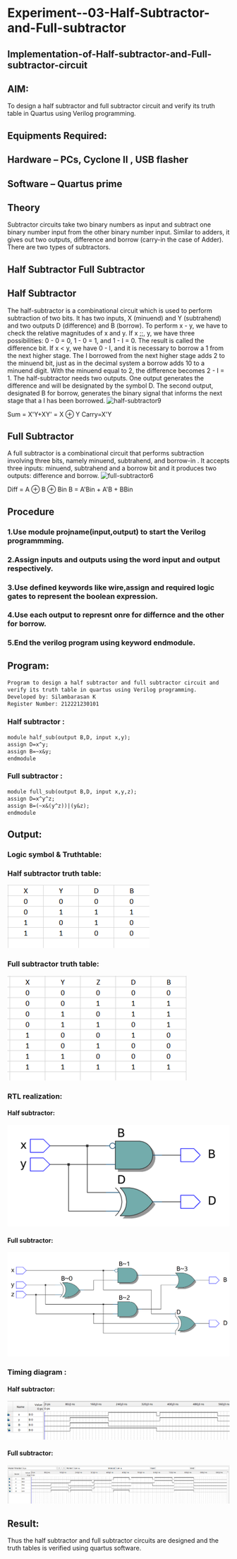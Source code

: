 # Experiment--03-Half-Subtractor-and-Full-subtractor
## Implementation-of-Half-subtractor-and-Full-subtractor-circuit
## AIM:
To design a half subtractor and full subtractor circuit and verify its truth table in Quartus using Verilog programming.

## Equipments Required:
## Hardware – PCs, Cyclone II , USB flasher
## Software – Quartus prime
## Theory
Subtractor circuits take two binary numbers as input and subtract one binary number input from the other binary number input. Similar to adders, it gives out two outputs, difference and borrow (carry-in the case of Adder). There are two types of subtractors.

## Half Subtractor Full Subtractor
## Half Subtractor
The half-subtractor is a combinational circuit which is used to perform subtraction of two bits. It has two inputs, X (minuend) and Y (subtrahend) and two outputs D (difference) and B (borrow). To perform x - y, we have to check the relative magnitudes of x and y. If x ;;, y, we have three possibilities: 0 - 0 = 0, 1 - 0 = 1, and 1 - I = 0. The result is called the difference bit. If x < y, we have 0 - I, and it is necessary to borrow a 1 from the next higher stage. The I borrowed from the next higher stage adds 2 to the minuend bit, just as in the decimal system a borrow adds 10 to a minuend digit. With the minuend equal to 2, the difference becomes 2 - I = 1. The half-subtractor needs two outputs. One output generates the difference and will be designated by the symbol D. The second output, designated B for borrow, generates the binary signal that informs the next stage that a I has been borrowed.
![half-subtractor9](https://user-images.githubusercontent.com/36288975/166112538-58c3bc7c-ee5d-4e6a-ac8d-8e8328efe27a.png)


Sum = X'Y+XY' = X ⊕ Y
Carry=X'Y

## Full Subtractor
A full subtractor is a combinational circuit that performs subtraction involving three bits, namely minuend, subtrahend, and borrow-in . It accepts three inputs: minuend, subtrahend and a borrow bit and it produces two outputs: difference and borrow. 
![full-subtractor6](https://user-images.githubusercontent.com/36288975/166112541-24c68359-3de8-4674-ae22-8272ffc385ed.png)


Diff = A ⊕ B ⊕ Bin B = A'Bin + A'B + BBin

## Procedure
### 1.Use module projname(input,output) to start the Verilog programmming.
### 2.Assign inputs and outputs using the word input and output respectively.
### 3.Use defined keywords like wire,assign and required logic gates to represent the boolean expression.
### 4.Use each output to represnt onre for differnce and the other for borrow.
### 5.End the verilog program using keyword endmodule.

## Program:
```
Program to design a half subtractor and full subtractor circuit and
verify its truth table in quartus using Verilog programming.
Developed by: Silambarasan K 
Register Number: 212221230101
```

### Half subtractor :
```
module half_sub(output B,D, input x,y);
assign D=x^y;
assign B=~x&y;
endmodule
```
### Full subtractor :
```
module full_sub(output B,D, input x,y,z);
assign D=x^y^z;
assign B=(~x&(y^z))|(y&z);
endmodule
```
## Output:
### Logic symbol & Truthtable:
### Half subtractor truth table:
![out](https://github.com/abdulwasih2003/Experiment--03-Half-Subtractor-and-Full-subtractor/raw/main/1.png)

### Full subtractor truth table:
![out](https://github.com/abdulwasih2003/Experiment--03-Half-Subtractor-and-Full-subtractor/raw/main/2.png)

### RTL realization:
#### Half subtractor:
![out](https://github.com/abdulwasih2003/Experiment--03-Half-Subtractor-and-Full-subtractor/raw/main/3.png)

#### Full subtractor:
![out](https://github.com/abdulwasih2003/Experiment--03-Half-Subtractor-and-Full-subtractor/raw/main/4.png)

### Timing diagram :
#### Half subtractor:
![out](https://github.com/abdulwasih2003/Experiment--03-Half-Subtractor-and-Full-subtractor/raw/main/5.png)

#### Full subtractor:
![out](https://github.com/abdulwasih2003/Experiment--03-Half-Subtractor-and-Full-subtractor/raw/main/6.png)
## Result:
Thus the half subtractor and full subtractor circuits are designed and the truth tables is verified using quartus software.
